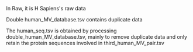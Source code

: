 In Raw, it is H Sapiens's raw data

Double human_MV_database.tsv contains duplicate data

The human_seq.tsv is obtained by processing double_human_MV_database.tsv, mainly to remove duplicate data and only retain the protein sequences involved in third_human_MV_pair.tsv

